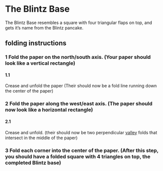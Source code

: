 # The Blintz Base
The Blintz Base resembles a square with four triangular flaps on top, and gets it’s name from the Blintz pancake.

## folding instructions


### 1 Fold the paper on the north/south axis. (Your paper should look like a vertical rectangle)
#### 1.1 
Crease and unfold the paper (Their should now be a fold line running down the center of the paper)

### 2 Fold the paper along the west/east axis. (The paper should now look like a horizontal rectangle)
#### 2.1
Crease and unfold. (their should now be two perpendicular [valley](valley.md) folds that intersect in the middle of the paper)

### 3 Fold each corner into the center of the paper. (After this step, you should have a folded square with 4 triangles on top, the completed Blintz base)
